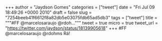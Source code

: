
+++
author = "Jaydson Gomes"
categories = ["tweet"]
date = "Fri Jul 09 18:49:26 +0000 2010"
draft = false
slug = "7254beeb41f6612f8a82db5e03075fdb65ad5db3"
tags = ["tweet"]
title = """#FF @marcelosaraujo @rdoh..."""
tweet = true
micro = true
tweet_url = "https://twitter.com/jaydson/status/18139905618"
+++
#FF @marcelosaraujo @rdohms Rá!
